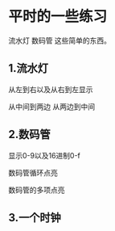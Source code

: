 <html>
<body>
<h1>平时的一些练习</h1>
<p>流水灯 数码管 这些简单的东西。</p>
<h2>1.流水灯</h2>
<p>从左到右以及从右到左显示</p>
<p>从中间到两边 从两边到中间</p>
<h2>2.数码管</h2>
<p>显示0-9以及16进制0-f</p>
<p>数码管循环点亮</p>
<p>数码管的多项点亮</p>
<h2>3.一个时钟</p>
</body>
</html>
